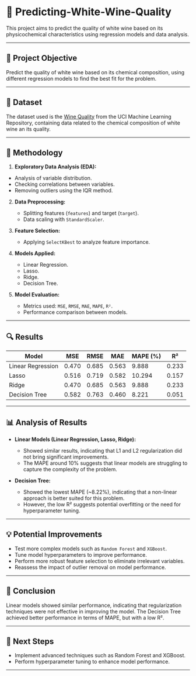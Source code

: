 # 🍷 Predicting-White-Wine-Quality
This project aims to predict the quality of white wine based on its physicochemical characteristics using regression models and data analysis.

---

## 📌 **Project Objective**
Predict the quality of white wine based on its chemical composition, using different regression models to find the best fit for the problem.

--- 

## 📂 **Dataset**
The dataset used is the [Wine Quality](https://archive.ics.uci.edu/dataset/186/wine+quality) from the UCI Machine Learning Repository, containing data related to the chemical composition of white wine an its quality.

---

## 📝 **Methodology**
1. **Exploratory Data Analysis (EDA):**
  - Analysis of variable distribution.
  - Checking correlations between variables.
  - Removing outliers using the IQR method.

2. **Data Preprocessing:**
   - Splitting features (`features`) and target (`target`).
   - Data scaling with `StandardScaler`.

3. **Feature Selection:**
   - Applying `SelectKBest` to analyze feature importance.

4. **Models Applied:**
   - Linear Regression.
   - Lasso.
   - Ridge.
   - Decision Tree.

5. **Model Evaluation:**
   - Metrics used: `MSE`, `RMSE`, `MAE`, `MAPE`, `R²`.
   - Performance comparison between models.
  
  ---

## 🔍 **Results**
| Model              | MSE  | RMSE | MAE  | MAPE (%)  | R²    |
|--------------------|------|------|------|-----------|-------|
| Linear Regression  | 0.470| 0.685| 0.563| 9.888     | 0.233 |
| Lasso              | 0.516| 0.719| 0.582| 10.294    | 0.157 |
| Ridge              | 0.470| 0.685| 0.563| 9.888     | 0.233 |
| Decision Tree      | 0.582| 0.763| 0.460| 8.221     | 0.051 |

--- 

## 📊 **Analysis of Results**
- **Linear Models (Linear Regression, Lasso, Ridge):**  
  - Showed similar results, indicating that L1 and L2 regularization did not bring significant improvements.  
  - The MAPE around 10% suggests that linear models are struggling to capture the complexity of the problem.  

- **Decision Tree:**  
  - Showed the lowest MAPE (~8.22%), indicating that a non-linear approach is better suited for this problem.  
  - However, the low R² suggests potential overfitting or the need for hyperparameter tuning.  

---

## 💡 **Potential Improvements**
- Test more complex models such as `Random Forest` and `XGBoost`.
- Tune model hyperparameters to improve performance.
- Perform more robust feature selection to eliminate irrelevant variables.
- Reassess the impact of outlier removal on model performance.

---

## 📌 **Conclusion**
Linear models showed similar performance, indicating that regularization techniques were not effective in improving the model. The Decision Tree achieved better performance in terms of MAPE, but with a low R². 

---

## 🚀 **Next Steps**
- Implement advanced techniques such as Random Forest and XGBoost.  
- Perform hyperparameter tuning to enhance model performance.  

---
